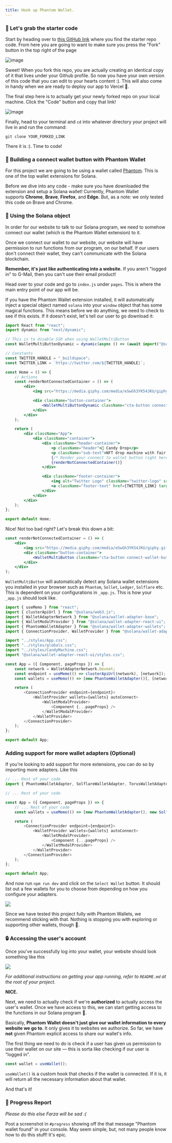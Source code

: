 ```yaml
---
title: Hook up Phantom Wallet.
---
```


### 🤖 Let's grab the starter code

Start by heading over to [this GitHub link](https://github.com/buildspace/nft-drop-starter-project) where you find the starter repo code. From here you are going to want to make sure you press the "Fork" button in the top right of the page

![image](https://i.imgur.com/p2FTyAM.png)

Sweet! When you fork this repo, you are actually creating an identical copy of it that lives under your Github profile. So now you have your own version of this code that you can edit to your hearts content :). This will also come in handy when we are ready to deploy our app to Vercel 🤘.

The final step here is to actually get your newly forked repo on your local machine. Click the "Code" button and copy that link!

![image](https://i.imgur.com/4QtA8wO.png)

Finally, head to your terminal and `cd` into whatever directory your project will live in and run the command:

```plaintext
git clone YOUR_FORKED_LINK
```

There it is :). Time to code!

### 🔌 Building a connect wallet button with Phantom Wallet

For this project we are going to be using a wallet called [Phantom](https://phantom.app/). This is one of the top wallet extensions for Solana.

Before we dive into any code - make sure you have downloaded the extension and setup a Solana wallet! Currently, Phantom Wallet supports **Chrome**, **Brave**, **Firefox**, and **Edge.** But, as a note: we only tested this code on Brave and Chrome.

### 👻 Using the Solana object

In order for our website to talk to our Solana program, we need to somehow connect our wallet (which is the Phantom Wallet extension) to it.

Once we connect our wallet to our website, our website will have permission to run functions from our program, on our behalf. If our users don't connect their wallet, they can't communicate with the Solana blockchain.

**Remember, it's just like authenticating into a website.** If you aren't "logged in" to G-Mail, then you can't use their email product!

Head over to your code and go to `index.js` under `pages`. This is where the main entry point of our app will be.

If you have the Phantom Wallet extension installed, it will automatically inject a special object named `solana` into your `window` object that has some magical functions. This means before we do anything, we need to check to see if this exists. If it doesn't exist, let's tell our user to go download it:

```jsx
import React from "react";
import dynamic from "next/dynamic";

// This is to disable SSR when using WalletMultiButton
const WalletMultiButtonDynamic = dynamic(async () => (await import("@solana/wallet-adapter-react-ui")).WalletMultiButton, { ssr: false });

// Constants
const TWITTER_HANDLE = "_buildspace";
const TWITTER_LINK = `https://twitter.com/${TWITTER_HANDLE}`;

const Home = () => {
	// Actions
	const renderNotConnectedContainer = () => (
		<div>
			<img src="https://media.giphy.com/media/eSwGh3YK54JKU/giphy.gif" alt="emoji" />

			<div className="button-container">
				<WalletMultiButtonDynamic className="cta-button connect-wallet-button" />
			</div>
		</div>
	);

	return (
		<div className="App">
			<div className="container">
				<div className="header-container">
					<p className="header">🍭 Candy Drop</p>
					<p className="sub-text">NFT drop machine with fair mint</p>
					{/* Render your connect to wallet button right here */}
					{renderNotConnectedContainer()}
				</div>

				<div className="footer-container">
					<img alt="Twitter Logo" className="twitter-logo" src="twitter-logo.svg" />
					<a className="footer-text" href={TWITTER_LINK} target="_blank" rel="noreferrer">{`built on @${TWITTER_HANDLE}`}</a>
				</div>
			</div>
		</div>
	);
};

export default Home;
```

Nice! Not too bad right? Let's break this down a bit:

```jsx
const renderNotConnectedContainer = () => (
	<div>
		<img src="https://media.giphy.com/media/eSwGh3YK54JKU/giphy.gif" alt="emoji" />
		<div className="button-container">
			<WalletMultiButton className="cta-button connect-wallet-button" />
		</div>
	</div>
);
```

`WalletMultiButton` will automatically detect any Solana wallet extensions you installed in your browser such as `Phantom`, `Sollet`, `Ledger`, `Solflare` etc. This is dependent on your configurations in `_app.js`. This is how your `_app.js` should look like.

```javascript
import { useMemo } from "react";
import { clusterApiUrl } from "@solana/web3.js";
import { WalletAdapterNetwork } from "@solana/wallet-adapter-base";
import { WalletModalProvider } from "@solana/wallet-adapter-react-ui";
import { PhantomWalletAdapter } from "@solana/wallet-adapter-wallets";
import { ConnectionProvider, WalletProvider } from "@solana/wallet-adapter-react";

import "../styles/App.css";
import "../styles/globals.css";
import "../styles/CandyMachine.css";
import "@solana/wallet-adapter-react-ui/styles.css";

const App = ({ Component, pageProps }) => {
	const network = WalletAdapterNetwork.Devnet;
	const endpoint = useMemo(() => clusterApiUrl(network), [network]);
	const wallets = useMemo(() => [new PhantomWalletAdapter()], [network]);

	return (
		<ConnectionProvider endpoint={endpoint}>
			<WalletProvider wallets={wallets} autoConnect>
				<WalletModalProvider>
					<Component {...pageProps} />
				</WalletModalProvider>
			</WalletProvider>
		</ConnectionProvider>
	);
};

export default App;
```

### **Adding support for more wallet adapters (Optional)**

If you're looking to add support for more extensions, you can do so by importing more adapters. Like this

```javascript
// ... Rest of your code
import { PhantomWalletAdapter, SolflareWalletAdapter, TorusWalletAdapter } from "@solana/wallet-adapter-wallets";

// ... Rest of your code

const App = ({ Component, pageProps }) => {
	// ... Rest of your code
	const wallets = useMemo(() => [new PhantomWalletAdapter(), new SolflareWalletAdapter(), new TorusWalletAdapter()], [network]);

	return (
		<ConnectionProvider endpoint={endpoint}>
			<WalletProvider wallets={wallets} autoConnect>
				<WalletModalProvider>
					<Component {...pageProps} />
				</WalletModalProvider>
			</WalletProvider>
		</ConnectionProvider>
	);
};

export default App;
```

And now run `npm run dev` and click on the `Select Wallet` button. It should list out a few wallets for you to choose from depending on how you configure your adapters.

<img src="https://i.imgur.com/0BZZTsD.png" />

Since we have tested this project fully with Phantom Wallets, we recommend sticking with that. Nothing is stopping you with exploring or supporting other wallets, though 👀.

### 🔒 Accessing the user's account

Once you've successfully log into your wallet, your website should look something like this

<img src="https://i.imgur.com/Rsg01DA.png" />

_For additional instructions on getting your app running, refer to `README.md` at the root of your project._

**NICE.**

Next, we need to actually check if we're **authorized** to actually access the user's wallet. Once we have access to this, we can start getting access to the functions in our Solana program 🤘.

Basically, **Phantom Wallet doesn't just give our wallet information to every website we go to**. It only gives it to websites we authorize. So far, we have **not** given Phantom explicit access to share our wallet's info.

The first thing we need to do is check if a user has given us permission to use their wallet on our site — this is sorta like checking if our user is "logged in".

```jsx
const wallet = useWallet();
```

`useWallet()` is a custom hook that checks if the wallet is connected. If it is, it will return all the necessary information about that wallet.

And that's it!

### 🚨 Progress Report

_Please do this else Farza will be sad :(_

Post a screenshot in `#progress` showing off the that message "Phantom wallet found" in your console. May seem simple, but, not many people know how to do this stuff! It's epic.
